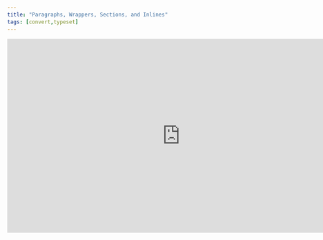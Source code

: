 ```yaml
---
title: "Paragraphs, Wrappers, Sections, and Inlines"
tags: [convert,typeset]
---
```

 
<html><body><section data-type="chapter" class="hsecchapter" data-hederis-type="hsecchapter" id="paragraphs-wrappers-and-sections" data-pi-attrs="id: paragraphs-wrappers-and-sections; data-tags: convert,typeset;" role="doc-chapter" data-tags="convert,typeset" data-author-name=" " data-book-title=" " title="Paragraphs, Wrappers, Sections, and Inlines"><iframe width="800" height="450" src="https://www.youtube.com/embed/vAIajtvdjKM" frameborder="0" allow="accelerometer;encrypted-media;gyroscope;picture-in-picture" allowfullscreen=""/><p data-embedded-html="true">INTENTIONALLY BLANK</p><p class="hblkp" data-hederis-type="hblkp" id="pcznP2GIk">There are four categories of styles that we use in Hederis: paragraphs, wrappers, sections, and inlines. <strong data-hederis-type="hspanstrong" id="pBzSITf3I">Paragraphs</strong> are the types of content that you&#8217;re probably most familiar with: chapter titles, plain text paragraphs, quote paragraphs, list items, and so on all fall into this category.</p><p class="hblkp" data-hederis-type="hblkp" id="pACgPKgxr"><strong class="hspanstrong" data-hederis-type="hspanstrong" id="pcv30YGtr">Wrappers</strong> are a way to group certain paragraphs together that should be distinguished from the main flow of text in some way. For example, if you have multiple paragraphs in an extract, those would be wrapped accordingly. Some other examples are poems, letters, epigraphs, and lists. See &#8220;<a href="{% link _docs/add-a-wrapper.md %}" class="hspana" data-hederis-type="hspana" id="pf4uBSDsr">Add a Wrapper</a>&#8221; for more on this.</p><p class="hblkp" data-hederis-type="hblkp" id="psIylfQ41">In your Word manuscript, wrappers look like this:</p><img data-hederis-type="hblkimg" class="hblkimg" id="psNCi0TID" src="/images/wrapper1.png" data-img-src="/images/wrapper1.png"/><p class="hblkp" data-hederis-type="hblkp" id="pNYdV7Wi7">Many people are accustomed to using unique paragraph styles for everything, which results in very large style sets. For example, you&#8217;d need separate styles for body text vs. a text paragraph inside an extract, or for an extract title vs. a sidebar title. By using wrappers, we make it much easier to manage the number of paragraph styles you need to use. You can use the <em data-hederis-type="hspanem" id="pxUEaSDv9">HED Plain text paragraph</em> style for both your main body text and for the text inside your extracts, and because your extracts are enclosed in a wrapper, you&#8217;ll still be able to design those paragraphs differently if you want to. (See &#8220;<a href="{% link _docs/semantic-tagging.md %}" class="hspana" data-hederis-type="hspana" id="pKQvkUyi9">Sections &amp; Text</a>&#8221; for more on how this works.)</p><p class="hblkp" data-hederis-type="hblkp" id="plOAXBQre"><strong class="hspanstrong" data-hederis-type="hspanstrong" id="p0BKMcryF">Sections</strong> are the main chunks of your manuscript&#8212;you probably use words like chapters, parts, appendixes, prefaces, etc., to describe the sections in your book. At Hederis, we have special styles to mark your section breaks (see &#8220;<a href="{% link _docs/add-a-section.md %}" class="hspana" data-hederis-type="hspana" id="p3BaEuw4o">Add a Section</a>&#8221; to learn more). These section break styles tell our app where and how to split up your manuscript, and these breaks are used to create book features like your ebook table of contents (you can have more granular control over that if you want to &#8211; check out &#8220;<a href="{% link _docs/autogen-a-toc.md %}" class="hspana" data-hederis-type="hspana" id="pGgd9r47s">Automatically Generate a Table of Contents</a>&#8221; for more). In Word, section breaks look like this:</p><img data-hederis-type="hblkimg" class="hblkimg" id="p3LkdOO06" src="/images/sectbr.png" data-img-src="/images/sectbr.png"/><p class="hblkp" data-hederis-type="hblkp" id="pEQrBf2cm"><strong class="hspanstrong" data-hederis-type="hspanstrong" id="pBwt7BrLb">Inlines</strong> are the individual letters, words, and other symbols that make up your text. When you want to add a special meaning or style to a span of letters or words within a paragraph, you&#8217;d use an Inline style, like HED SPAN Bold, HED SPAN Small Caps, or HED SPAN Key phrase. See <a href="{% link _docs/list-of-word-styles.md %}" class="hspana" data-hederis-type="hspana" id="pxCl8O6QQ">the appendix</a> for a full list of our Inline styles.</p><aside class="hwprbox box" data-hederis-type="hwprbox" id="pKLycT1S3" data-type="sidebar"><p class="hblktype" data-hederis-type="hblktype" id="pqlA7wzUK">Note</p><p class="hblkp" data-hederis-type="hblkp" id="pEWp0kvHq">To request a new style for a type of content we don&#8217;t have covered with our existing styles, email us at <a href="mailto:help@hederis.com" class="hspana" data-hederis-type="hspana" id="paquIqrq5">help@hederis.com</a>.</p></aside></section></body></html>
